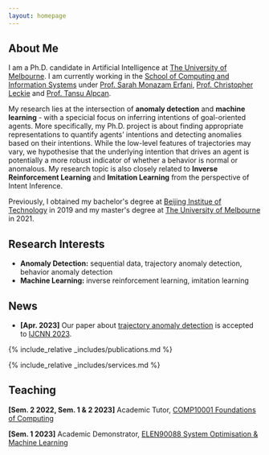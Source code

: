 ```yaml
---
layout: homepage
---
```


## About Me

I am a Ph.D. candidate in Artificial Intelligence at [The University of Melbourne](https://www.unimelb.edu.au/). 
I am currently working in the [School of Computing and Information Systems](https://cis.unimelb.edu.au/) under [Prof. Sarah Monazam Erfani](https://findanexpert.unimelb.edu.au/profile/639922-sarah-monazam-erfani), [Prof. Christopher Leckie](https://findanexpert.unimelb.edu.au/profile/6335-christopher-leckie) and [Prof. Tansu Alpcan](https://findanexpert.unimelb.edu.au/profile/425318-tansu-alpcan). 

My research lies at the intersection of **anomaly detection** and **machine learning** - with a specicial focus on inferring intentions of goal-oriented agents. More specifically, my Ph.D. project is about finding appropriate representations to quantify agents’ intentions and detecting anomalies based on their intentions. While the low-level features of trajectories may vary, we hypothesise that the underlying intention that drives an agent is potentially a more robust indicator of whether a behavior is normal or anomalous. My research topic is also closely related to **Inverse Reinforcement Learning** and **Imitation Learning** from the perspective of Intent Inference.

Previously, I obtained my bachelor's degree at [Beijing Institue of Technology](https://english.bit.edu.cn/) in 2019 and my master's degree at [The University of Melbourne](https://www.unimelb.edu.au/) in 2021.

## Research Interests

- **Anomaly Detection:** sequential data, trajectory anomaly detection, behavior anomaly detection 
- **Machine Learning:** inverse reinforcement learning, imitation learning

## News

- **[Apr. 2023]** Our paper about [trajectory anomaly detection](https://ieeexplore.ieee.org/stamp/stamp.jsp?tp=&arnumber=10191891) is accepted to [IJCNN 2023](https://2023.ijcnn.org/).


{% include_relative _includes/publications.md %}

{% include_relative _includes/services.md %}

## Teaching

**[Sem. 2 2022, Sem. 1 & 2 2023]** Academic Tutor, [COMP10001 Foundations of Computing](https://handbook.unimelb.edu.au/2023/subjects/comp10001)

**[Sem. 1 2023]** Academic Demonstrator, [ELEN90088 System Optimisation & Machine Learning](https://handbook.unimelb.edu.au/subjects/elen90088)
